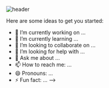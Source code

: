 
 ![header](https://capsule-render.vercel.app/api?type=cylinder&color=000000&height=150&section=header&text=Devemin&fontColor=ededf7&fontSize=70&animation=fadeIn&fontAlignY=55)

Here are some ideas to get you started:

- 🔭 I’m currently working on ...
- 🌱 I’m currently learning ...
- 👯 I’m looking to collaborate on ...
- 🤔 I’m looking for help with ...
- 💬 Ask me about ...
- 📫 How to reach me: ...
- 😄 Pronouns: ...
- ⚡ Fun fact: ...
-->

